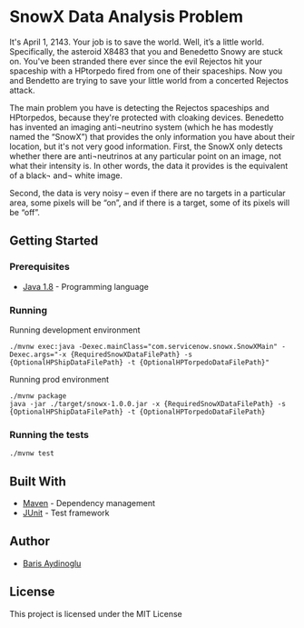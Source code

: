 # SnowX Data Analysis Problem

It's April 1, 2143. Your job is to save the world.
Well, it’s a little world. Specifically, the asteroid X8483 that you and Benedetto Snowy are stuck on. You've been stranded there ever since the evil Rejectos hit your spaceship with a HPtorpedo fired from one of their spaceships. Now you and Bendetto are trying to save your little world from a concerted Rejectos attack. 

The main problem you have is detecting the Rejectos spaceships and HPtorpedos, because they're protected with cloaking devices. Benedetto has invented an imaging anti¬neutrino system (which he has modestly named the “SnowX”) that provides the only information you have about their location, but it's not very good information. First, the SnowX only detects whether there are anti¬neutrinos at any particular point on an image, not what their intensity is. In other words, the data it provides is the equivalent of a black¬ and¬ white image. 

Second, the data is very noisy – even if there are no targets in a particular area, some pixels will be “on”, and if there is a target, some of its pixels will be “off”.

## Getting Started

### Prerequisites

* [Java 1.8](http://www.oracle.com/technetwork/java/javase/downloads/index.html) - Programming language

### Running

Running development environment

```
./mvnw exec:java -Dexec.mainClass="com.servicenow.snowx.SnowXMain" -Dexec.args="-x {RequiredSnowXDataFilePath} -s {OptionalHPShipDataFilePath} -t {OptionalHPTorpedoDataFilePath}"
```

Running prod environment

```
./mvnw package
java -jar ./target/snowx-1.0.0.jar -x {RequiredSnowXDataFilePath} -s {OptionalHPShipDataFilePath} -t {OptionalHPTorpedoDataFilePath}
```

### Running the tests

```
./mvnw test
```

## Built With

* [Maven](https://maven.apache.org) - Dependency management
* [JUnit](https://junit.org) - Test framework

## Author

* [Baris Aydinoglu](https://github.com/barisaydinoglu)

## License

This project is licensed under the MIT License
